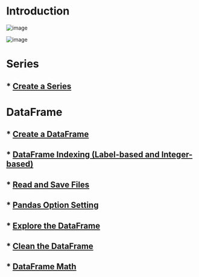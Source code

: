 # Introduction

![image](https://user-images.githubusercontent.com/60442877/230952846-0ba7fc73-5495-4f1f-baa9-6c34f28073a1.png)

![image](https://user-images.githubusercontent.com/60442877/230952873-19994bcb-fa97-4744-adba-4b7d76378258.png)

# Series

## * [Create a Series](https://github.com/yangshiteng/StatQuest-Study-Notes/blob/main/python/series%20and%20dataframes.md)

# DataFrame

## * [Create a DataFrame](https://github.com/yangshiteng/StatQuest-Study-Notes/blob/main/python/create%20dataframe.md)
## * [DataFrame Indexing (Label-based and Integer-based)](https://github.com/yangshiteng/StatQuest-Study-Notes/blob/main/python/dataframe%20indexing.md)
## * [Read and Save Files](https://github.com/yangshiteng/StatQuest-Study-Notes/blob/main/python/pandas%20read%20files.md)
## * [Pandas Option Setting](https://github.com/yangshiteng/StatQuest-Study-Notes/blob/main/python/pandas%20option%20setting.md)
## * [Explore the DataFrame](https://github.com/yangshiteng/StatQuest-Study-Notes/blob/main/python/dataframe%20analysis.md)
## * [Clean the DataFrame](https://github.com/yangshiteng/StatQuest-Study-Notes/blob/main/python/dataframe%20cleaning.md)
## * [DataFrame Math](https://github.com/yangshiteng/StatQuest-Study-Notes/blob/main/python/dataframe%20math.md)
